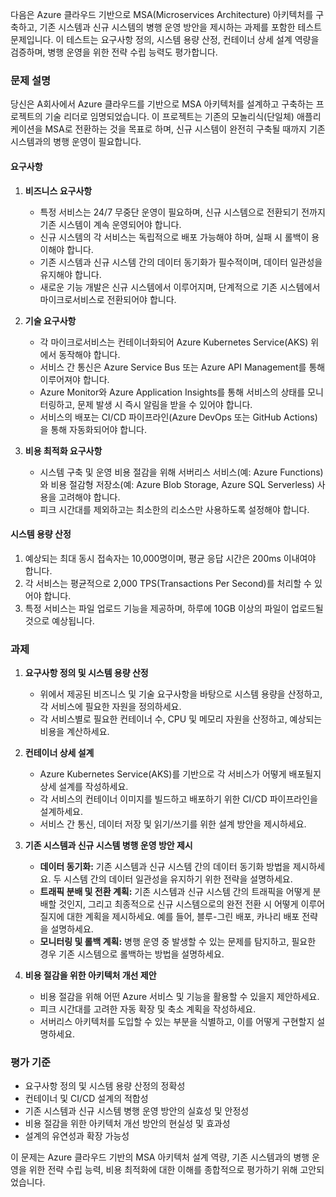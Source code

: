 다음은 Azure 클라우드 기반으로 MSA(Microservices Architecture) 아키텍처를 구축하고, 기존 시스템과 신규 시스템의 병행 운영 방안을 제시하는 과제를 포함한 테스트 문제입니다. 이 테스트는 요구사항 정의, 시스템 용량 산정, 컨테이너 상세 설계 역량을 검증하며, 병행 운영을 위한 전략 수립 능력도 평가합니다.

### 문제 설명

당신은 A회사에서 Azure 클라우드를 기반으로 MSA 아키텍처를 설계하고 구축하는 프로젝트의 기술 리더로 임명되었습니다. 이 프로젝트는 기존의 모놀리식(단일체) 애플리케이션을 MSA로 전환하는 것을 목표로 하며, 신규 시스템이 완전히 구축될 때까지 기존 시스템과의 병행 운영이 필요합니다.

#### **요구사항**
1. **비즈니스 요구사항**
   - 특정 서비스는 24/7 무중단 운영이 필요하며, 신규 시스템으로 전환되기 전까지 기존 시스템이 계속 운영되어야 합니다.
   - 신규 시스템의 각 서비스는 독립적으로 배포 가능해야 하며, 실패 시 롤백이 용이해야 합니다.
   - 기존 시스템과 신규 시스템 간의 데이터 동기화가 필수적이며, 데이터 일관성을 유지해야 합니다.
   - 새로운 기능 개발은 신규 시스템에서 이루어지며, 단계적으로 기존 시스템에서 마이크로서비스로 전환되어야 합니다.

2. **기술 요구사항**
   - 각 마이크로서비스는 컨테이너화되어 Azure Kubernetes Service(AKS) 위에서 동작해야 합니다.
   - 서비스 간 통신은 Azure Service Bus 또는 Azure API Management를 통해 이루어져야 합니다.
   - Azure Monitor와 Azure Application Insights를 통해 서비스의 상태를 모니터링하고, 문제 발생 시 즉시 알림을 받을 수 있어야 합니다.
   - 서비스의 배포는 CI/CD 파이프라인(Azure DevOps 또는 GitHub Actions)을 통해 자동화되어야 합니다.

3. **비용 최적화 요구사항**
   - 시스템 구축 및 운영 비용 절감을 위해 서버리스 서비스(예: Azure Functions)와 비용 절감형 저장소(예: Azure Blob Storage, Azure SQL Serverless) 사용을 고려해야 합니다.
   - 피크 시간대를 제외하고는 최소한의 리소스만 사용하도록 설정해야 합니다.

#### **시스템 용량 산정**
1. 예상되는 최대 동시 접속자는 10,000명이며, 평균 응답 시간은 200ms 이내여야 합니다.
2. 각 서비스는 평균적으로 2,000 TPS(Transactions Per Second)를 처리할 수 있어야 합니다.
3. 특정 서비스는 파일 업로드 기능을 제공하며, 하루에 10GB 이상의 파일이 업로드될 것으로 예상됩니다.

### 과제

1. **요구사항 정의 및 시스템 용량 산정**
   - 위에서 제공된 비즈니스 및 기술 요구사항을 바탕으로 시스템 용량을 산정하고, 각 서비스에 필요한 자원을 정의하세요.
   - 각 서비스별로 필요한 컨테이너 수, CPU 및 메모리 자원을 산정하고, 예상되는 비용을 계산하세요.

2. **컨테이너 상세 설계**
   - Azure Kubernetes Service(AKS)를 기반으로 각 서비스가 어떻게 배포될지 상세 설계를 작성하세요.
   - 각 서비스의 컨테이너 이미지를 빌드하고 배포하기 위한 CI/CD 파이프라인을 설계하세요.
   - 서비스 간 통신, 데이터 저장 및 읽기/쓰기를 위한 설계 방안을 제시하세요.

3. **기존 시스템과 신규 시스템 병행 운영 방안 제시**
   - **데이터 동기화:** 기존 시스템과 신규 시스템 간의 데이터 동기화 방법을 제시하세요. 두 시스템 간의 데이터 일관성을 유지하기 위한 전략을 설명하세요.
   - **트래픽 분배 및 전환 계획:** 기존 시스템과 신규 시스템 간의 트래픽을 어떻게 분배할 것인지, 그리고 최종적으로 신규 시스템으로의 완전 전환 시 어떻게 이루어질지에 대한 계획을 제시하세요. 예를 들어, 블루-그린 배포, 카나리 배포 전략을 설명하세요.
   - **모니터링 및 롤백 계획:** 병행 운영 중 발생할 수 있는 문제를 탐지하고, 필요한 경우 기존 시스템으로 롤백하는 방법을 설명하세요.

4. **비용 절감을 위한 아키텍처 개선 제안**
   - 비용 절감을 위해 어떤 Azure 서비스 및 기능을 활용할 수 있을지 제안하세요.
   - 피크 시간대를 고려한 자동 확장 및 축소 계획을 작성하세요.
   - 서버리스 아키텍처를 도입할 수 있는 부분을 식별하고, 이를 어떻게 구현할지 설명하세요.

### 평가 기준
- 요구사항 정의 및 시스템 용량 산정의 정확성
- 컨테이너 및 CI/CD 설계의 적합성
- 기존 시스템과 신규 시스템 병행 운영 방안의 실효성 및 안정성
- 비용 절감을 위한 아키텍처 개선 방안의 현실성 및 효과성
- 설계의 유연성과 확장 가능성

이 문제는 Azure 클라우드 기반의 MSA 아키텍처 설계 역량, 기존 시스템과의 병행 운영을 위한 전략 수립 능력, 비용 최적화에 대한 이해를 종합적으로 평가하기 위해 고안되었습니다.